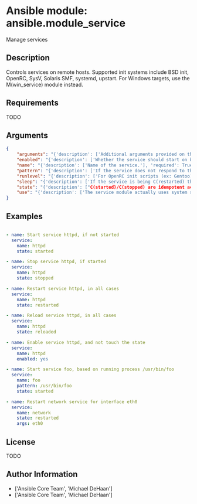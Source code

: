 # Ansible module: ansible.module_service


Manage services

## Description

Controls services on remote hosts. Supported init systems include BSD init, OpenRC, SysV, Solaris SMF, systemd, upstart.
For Windows targets, use the M(win_service) module instead.

## Requirements

TODO

## Arguments

``` json
{
    "arguments": "{'description': ['Additional arguments provided on the command line'], 'aliases': ['args']}",
    "enabled": "{'description': ['Whether the service should start on boot. B(At least one of state and enabled are required.)'], 'type': 'bool'}",
    "name": "{'description': ['Name of the service.'], 'required': True}",
    "pattern": "{'description': ['If the service does not respond to the status command, name a substring to look for as would be found in the output of the I(ps) command as a stand-in for a status result.  If the string is found, the service will be assumed to be started.']}",
    "runlevel": "{'description': ['For OpenRC init scripts (ex: Gentoo) only.  The runlevel that this service belongs to.'], 'default': 'default'}",
    "sleep": "{'description': ['If the service is being C(restarted) then sleep this many seconds between the stop and start command. This helps to workaround badly behaving init scripts that exit immediately after signaling a process to stop.'], 'version_added': '1.3'}",
    "state": "{'description': ["C(started)/C(stopped) are idempotent actions that will not run commands unless necessary.  C(restarted) will always bounce the service.  C(reloaded) will always reload. B(At least one of state and enabled are required.) Note that reloaded will start the service if it is not already started, even if your chosen init system wouldn't normally."], 'choices': ['reloaded', 'restarted', 'started', 'stopped']}",
    "use": "{'description': ['The service module actually uses system specific modules, normally through auto detection, this setting can force a specific module.', "Normally it uses the value of the 'ansible_service_mgr' fact and falls back to the old 'service' module when none matching is found."], 'default': 'auto', 'version_added': 2.2}",
}
```

## Examples


``` yaml

- name: Start service httpd, if not started
  service:
    name: httpd
    state: started

- name: Stop service httpd, if started
  service:
    name: httpd
    state: stopped

- name: Restart service httpd, in all cases
  service:
    name: httpd
    state: restarted

- name: Reload service httpd, in all cases
  service:
    name: httpd
    state: reloaded

- name: Enable service httpd, and not touch the state
  service:
    name: httpd
    enabled: yes

- name: Start service foo, based on running process /usr/bin/foo
  service:
    name: foo
    pattern: /usr/bin/foo
    state: started

- name: Restart network service for interface eth0
  service:
    name: network
    state: restarted
    args: eth0

```

## License

TODO

## Author Information
  - ['Ansible Core Team', 'Michael DeHaan']
  - ['Ansible Core Team', 'Michael DeHaan']
